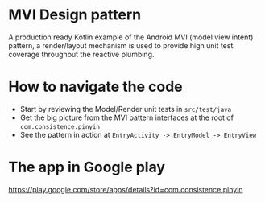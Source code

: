 # MVI Design pattern
A production ready Kotlin example of the Android MVI (model view intent) pattern, a render/layout mechanism is used to provide high unit test coverage throughout the reactive plumbing.

# How to navigate the code
- Start by reviewing the Model/Render unit tests in `src/test/java` 
- Get the big picture from the MVI pattern interfaces at the root of `com.consistence.pinyin` 
- See the pattern in action at `EntryActivity -> EntryModel -> EntryView`

# The app in Google play
https://play.google.com/store/apps/details?id=com.consistence.pinyin